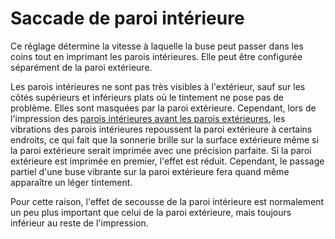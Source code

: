 Saccade de paroi intérieure
====
Ce réglage détermine la vitesse à laquelle la buse peut passer dans les coins tout en imprimant les parois intérieures. Elle peut être configurée séparément de la paroi extérieure.

Les parois intérieures ne sont pas très visibles à l'extérieur, sauf sur les côtés supérieurs et inférieurs plats où le tintement ne pose pas de problème. Elles sont masquées par la paroi extérieure. Cependant, lors de l'impression des [parois intérieures avant les parois extérieures](../shell/outer_inset_first.md), les vibrations des parois intérieures repoussent la paroi extérieure à certains endroits, ce qui fait que la sonnerie brille sur la surface extérieure même si la paroi extérieure serait imprimée avec une précision parfaite. Si la paroi extérieure est imprimée en premier, l'effet est réduit. Cependant, le passage partiel d'une buse vibrante sur la paroi extérieure fera quand même apparaître un léger tintement.

Pour cette raison, l'effet de secousse de la paroi intérieure est normalement un peu plus important que celui de la paroi extérieure, mais toujours inférieur au reste de l'impression.
